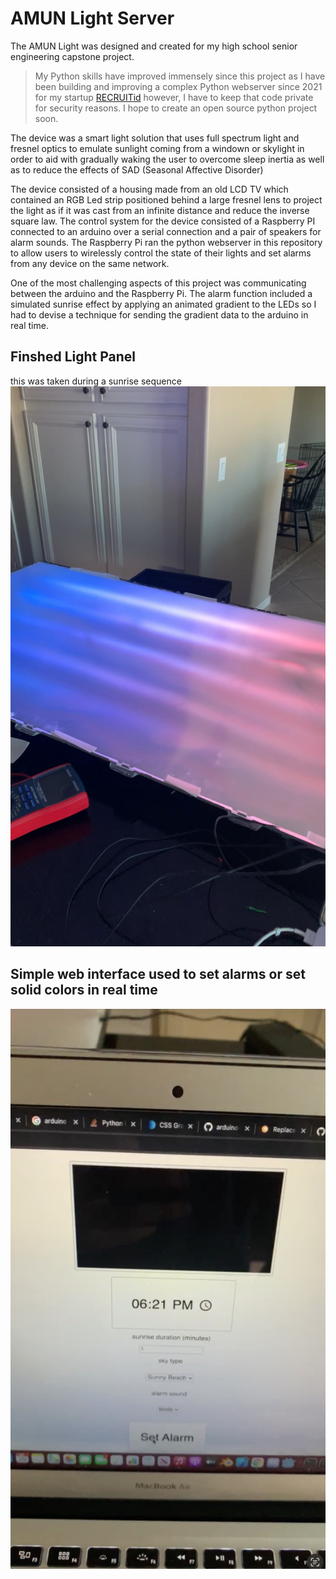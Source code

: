 # AMUN Light Server

The AMUN Light was designed and created for my high school senior engineering capstone project.
> My Python skills have improved immensely since this project as I have been building and improving a complex Python webserver since 2021 for my startup [RECRUITid](https://www.recruitid.net) however, I have to keep that code private for security reasons. I hope to create an open source python project soon.

The device was a smart light solution that uses full spectrum light and fresnel optics to emulate sunlight coming from a windown or skylight in order to aid with gradually waking the user to overcome sleep inertia as well as to reduce the effects of SAD (Seasonal Affective Disorder)

The device consisted of a housing made from an old LCD TV which contained an RGB Led strip positioned behind a large fresnel lens to project the light as if it was cast from an infinite distance and reduce the inverse square law. The control system for the device consisted of a Raspberry PI connected to an arduino over a serial connection and a pair of speakers for alarm sounds. The Raspberry Pi ran the python webserver in this repository to allow users to wirelessly control the state of their lights and set alarms from any device on the same network.

One of the most challenging aspects of this project was communicating between the arduino and the Raspberry Pi. The alarm function included a simulated sunrise effect by applying an animated gradient to the LEDs so I had to devise a technique for sending the gradient data to the arduino in real time.

## Finshed Light Panel
this was taken during a sunrise sequence
![Image](finishedLight.jpeg)

## Simple web interface used to set alarms or set solid colors in real time
![Image](webInterface.jpg)
